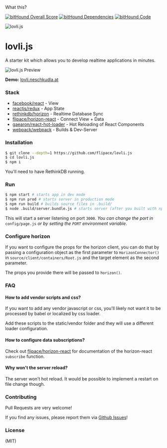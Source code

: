 What this?

[![bitHound Overall Score](https://www.bithound.io/github/flipace/lovli.js/badges/score.svg)](https://www.bithound.io/github/flipace/lovli.js)
[![bitHound Dependencies](https://www.bithound.io/github/flipace/lovli.js/badges/dependencies.svg)](https://www.bithound.io/github/flipace/lovli.js/master/dependencies/npm)
[![bitHound Code](https://www.bithound.io/github/flipace/lovli.js/badges/code.svg)](https://www.bithound.io/github/flipace/lovli.js)

![lovli.js](static/images/logo-small.png)
# lovli.js
A starter kit which allows you to develop realtime applications in minutes.

![lovli.js Preview](static/images/preview.gif)

**Demo:** [lovli.neschkudla.at](http://lovli.neschkudla.at/)

### Stack

- [facebook/react](https://github.com/facebook/react) - View
- [reactjs/redux](https://github.com/reactjs/redux) - App State
- [rethinkdb/horizon](https://github.com/rethinkdb/horizon) - Realtime Database Sync
- [flipace/horizon-react](https://github.com/flipace/horizon-react) - Connect View + Data
- [gaearon/react-hot-loader](https://github.com/gaearon/react-hot-loader) - Hot Reloading of React Components
- [webpack/webpack](https://github.com/webpack/webpack) - Builds & Dev-Server

### Installation
``` bash
$ git clone --depth=1 https://github.com/flipace/lovli.js
$ cd lovli.js
$ npm i
```

You'll need to have RethinkDB running.

### Run
``` bash
$ npm start # starts app in dev mode
$ npm run prod # starts server in production mode
$ npm run build # builds source files in .build/
$ node .build/server.bundle.js # starts server (after you built with npm run build)
```

This will start a server listening on port ```3000```.
*You can change the port in* ```config/page.js``` *or by setting the ```PORT``` environment variable*.

### Configure horizon
If you want to configure the props for the horizon client, you can do that
by passing a configuration object as the first parameter to ```HorizonConnector()``` in ```source/client/containers/Root.js``` and the target element as the second parameter.

The props you provide there will be passed to ```horizon()```.

### FAQ

#### How to add vendor scripts and css?
If you want to add any vendor javascript or css, you'll likely not want it to be processed by
babel or localized by css loader.

Add these scripts to the static/vendor folder and they will use a different loader configuration.

#### How to configure data subscriptions?
Check out [flipace/horizon-react](https://github.com/flipace/horizon-react) for documentation of the
horizon-react ```subscribe``` function.

#### Why won't the server reload?
The server won't hot reload. It would be possible to implement a restart on file change though.

### Contributing
Pull Requests are very welcome!

If you find any issues, please report them via [Github Issues](https://github.com/flipace/lovli.js/issues)!

### License
(MIT)
